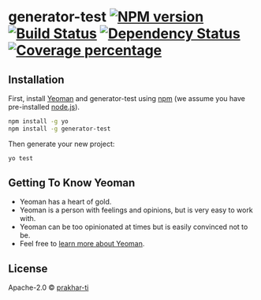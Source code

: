 # generator-test [![NPM version][npm-image]][npm-url] [![Build Status][travis-image]][travis-url] [![Dependency Status][daviddm-image]][daviddm-url] [![Coverage percentage][coveralls-image]][coveralls-url]
> 

## Installation

First, install [Yeoman](http://yeoman.io) and generator-test using [npm](https://www.npmjs.com/) (we assume you have pre-installed [node.js](https://nodejs.org/)).

```bash
npm install -g yo
npm install -g generator-test
```

Then generate your new project:

```bash
yo test
```

## Getting To Know Yeoman

 * Yeoman has a heart of gold.
 * Yeoman is a person with feelings and opinions, but is very easy to work with.
 * Yeoman can be too opinionated at times but is easily convinced not to be.
 * Feel free to [learn more about Yeoman](http://yeoman.io/).

## License

Apache-2.0 © [prakhar-ti]()


[npm-image]: https://badge.fury.io/js/generator-test.svg
[npm-url]: https://npmjs.org/package/generator-test
[travis-image]: https://travis-ci.com/prakhar-ti/generator-test.svg?branch=master
[travis-url]: https://travis-ci.com/prakhar-ti/generator-test
[daviddm-image]: https://david-dm.org/prakhar-ti/generator-test.svg?theme=shields.io
[daviddm-url]: https://david-dm.org/prakhar-ti/generator-test
[coveralls-image]: https://coveralls.io/repos/prakhar-ti/generator-test/badge.svg
[coveralls-url]: https://coveralls.io/r/prakhar-ti/generator-test
